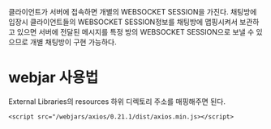 클라이언트가 서버에 접속하면 개별의 WEBSOCKET SESSION을 가진다.
채팅방에 입장시 클라이언트들의 WEBSOCKET SESSION정보를 채팅방에 맵핑시켜서 보관하고 있으면 
서버에 전달된 메시지를 특정 방의 WEBSOCKET SESSION으로 보낼 수 있으므로 개별 채팅방이 구현 가능하다.


# webjar 사용법
External Libraries의 resources 하위 디렉토리 주소를 매핑해주면 된다.
```
<script src="/webjars/axios/0.21.1/dist/axios.min.js></script>
``` 